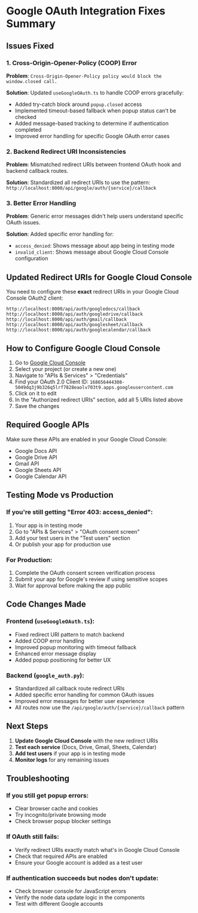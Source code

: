 # Google OAuth Integration Fixes Summary

## Issues Fixed

### 1. Cross-Origin-Opener-Policy (COOP) Error
**Problem**: `Cross-Origin-Opener-Policy policy would block the window.closed call.`

**Solution**: Updated `useGoogleOAuth.ts` to handle COOP errors gracefully:
- Added try-catch block around `popup.closed` access
- Implemented timeout-based fallback when popup status can't be checked
- Added message-based tracking to determine if authentication completed
- Improved error handling for specific Google OAuth error cases

### 2. Backend Redirect URI Inconsistencies
**Problem**: Mismatched redirect URIs between frontend OAuth hook and backend callback routes.

**Solution**: Standardized all redirect URIs to use the pattern:
`http://localhost:8000/api/google/auth/{service}/callback`

### 3. Better Error Handling
**Problem**: Generic error messages didn't help users understand specific OAuth issues.

**Solution**: Added specific error handling for:
- `access_denied`: Shows message about app being in testing mode
- `invalid_client`: Shows message about Google Cloud Console configuration

## Updated Redirect URIs for Google Cloud Console

You need to configure these **exact** redirect URIs in your Google Cloud Console OAuth2 client:

```
http://localhost:8000/api/auth/googledocs/callback
http://localhost:8000/api/auth/googledrive/callback
http://localhost:8000/api/auth/gmail/callback
http://localhost:8000/api/auth/googlesheet/callback
http://localhost:8000/api/auth/googlecalendar/callback
```

## How to Configure Google Cloud Console

1. Go to [Google Cloud Console](https://console.cloud.google.com/)
2. Select your project (or create a new one)
3. Navigate to "APIs & Services" > "Credentials"
4. Find your OAuth 2.0 Client ID: `168656444308-5049dq3j9b326q5lrf7828eaolv703t9.apps.googleusercontent.com`
5. Click on it to edit
6. In the "Authorized redirect URIs" section, add all 5 URIs listed above
7. Save the changes

## Required Google APIs

Make sure these APIs are enabled in your Google Cloud Console:
- Google Docs API
- Google Drive API
- Gmail API
- Google Sheets API
- Google Calendar API

## Testing Mode vs Production

### If you're still getting "Error 403: access_denied":
1. Your app is in testing mode
2. Go to "APIs & Services" > "OAuth consent screen"
3. Add your test users in the "Test users" section
4. Or publish your app for production use

### For Production:
1. Complete the OAuth consent screen verification process
2. Submit your app for Google's review if using sensitive scopes
3. Wait for approval before making the app public

## Code Changes Made

### Frontend (`useGoogleOAuth.ts`):
- Fixed redirect URI pattern to match backend
- Added COOP error handling
- Improved popup monitoring with timeout fallback
- Enhanced error message display
- Added popup positioning for better UX

### Backend (`google_auth.py`):
- Standardized all callback route redirect URIs
- Added specific error handling for common OAuth issues
- Improved error messages for better user experience
- All routes now use the `/api/google/auth/{service}/callback` pattern

## Next Steps

1. **Update Google Cloud Console** with the new redirect URIs
2. **Test each service** (Docs, Drive, Gmail, Sheets, Calendar)
3. **Add test users** if your app is in testing mode
4. **Monitor logs** for any remaining issues

## Troubleshooting

### If you still get popup errors:
- Clear browser cache and cookies
- Try incognito/private browsing mode
- Check browser popup blocker settings

### If OAuth still fails:
- Verify redirect URIs exactly match what's in Google Cloud Console
- Check that required APIs are enabled
- Ensure your Google account is added as a test user

### If authentication succeeds but nodes don't update:
- Check browser console for JavaScript errors
- Verify the node data update logic in the components
- Test with different Google accounts 